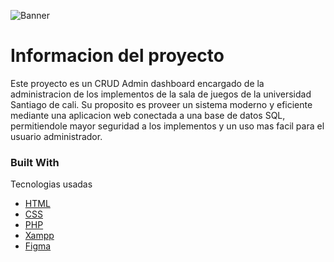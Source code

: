 ![Banner](https://github.com/user-attachments/assets/d0b392f1-d144-413c-ade1-21743233f37f)

# Informacion del proyecto  

Este proyecto es un CRUD Admin dashboard encargado de la administracion de los implementos de la sala de juegos de la universidad Santiago de cali. Su proposito es proveer un sistema moderno y eficiente mediante una aplicacion web conectada a una base de datos SQL, permitiendole mayor seguridad a los implementos y un uso mas facil para el usuario administrador.

### Built With

Tecnologias usadas

- [HTML](https://nextjs.org)
- [CSS](https://reactjs.org)
- [PHP](https://vuejs.org)
- [Xampp](https://www.apachefriends.org/index.html)
- [Figma](www.figma.com)
